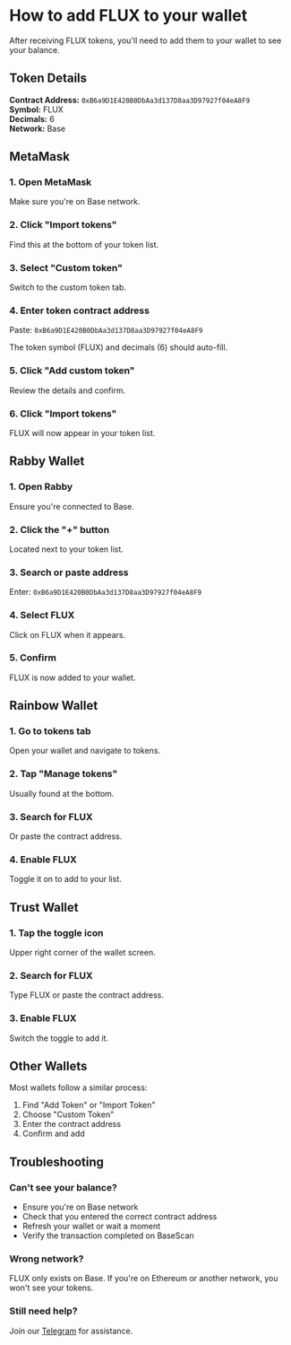 # How to add FLUX to your wallet

After receiving FLUX tokens, you'll need to add them to your wallet to see your balance.

## Token Details

**Contract Address:** `0xB6a9D1E420B0DbAa3d137D8aa3D97927f04eA8F9`  
**Symbol:** FLUX  
**Decimals:** 6  
**Network:** Base

## MetaMask

### 1. Open MetaMask
Make sure you're on Base network.

### 2. Click "Import tokens"
Find this at the bottom of your token list.

### 3. Select "Custom token"
Switch to the custom token tab.

### 4. Enter token contract address
Paste: `0xB6a9D1E420B0DbAa3d137D8aa3D97927f04eA8F9`

The token symbol (FLUX) and decimals (6) should auto-fill.

### 5. Click "Add custom token"
Review the details and confirm.

### 6. Click "Import tokens"
FLUX will now appear in your token list.

## Rabby Wallet

### 1. Open Rabby
Ensure you're connected to Base.

### 2. Click the "+" button
Located next to your token list.

### 3. Search or paste address
Enter: `0xB6a9D1E420B0DbAa3d137D8aa3D97927f04eA8F9`

### 4. Select FLUX
Click on FLUX when it appears.

### 5. Confirm
FLUX is now added to your wallet.

## Rainbow Wallet

### 1. Go to tokens tab
Open your wallet and navigate to tokens.

### 2. Tap "Manage tokens"
Usually found at the bottom.

### 3. Search for FLUX
Or paste the contract address.

### 4. Enable FLUX
Toggle it on to add to your list.

## Trust Wallet

### 1. Tap the toggle icon
Upper right corner of the wallet screen.

### 2. Search for FLUX
Type FLUX or paste the contract address.

### 3. Enable FLUX
Switch the toggle to add it.

## Other Wallets

Most wallets follow a similar process:
1. Find "Add Token" or "Import Token"
2. Choose "Custom Token"
3. Enter the contract address
4. Confirm and add

## Troubleshooting

### Can't see your balance?
- Ensure you're on Base network
- Check that you entered the correct contract address
- Refresh your wallet or wait a moment
- Verify the transaction completed on BaseScan

### Wrong network?
FLUX only exists on Base. If you're on Ethereum or another network, you won't see your tokens.

### Still need help?
Join our [Telegram](https://t.me/aquaflux_tech) for assistance.